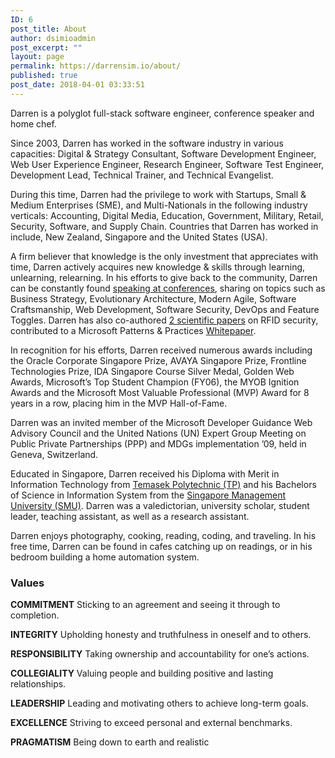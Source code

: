 ```yaml
---
ID: 6
post_title: About
author: dsimioadmin
post_excerpt: ""
layout: page
permalink: https://darrensim.io/about/
published: true
post_date: 2018-04-01 03:33:51
---
```

Darren is a polyglot full-stack software engineer, conference speaker and home chef.

Since 2003, Darren has worked in the software industry in various capacities: Digital &amp; Strategy Consultant, Software Development Engineer, Web User Experience Engineer, Research Engineer, Software Test Engineer, Development Lead, Technical Trainer, and Technical Evangelist.

During this time, Darren had the privilege to work with Startups, Small &amp; Medium Enterprises (SME), and Multi-Nationals in the following industry verticals: Accounting, Digital Media, Education, Government, Military, Retail, Security, Software, and Supply Chain. Countries that Darren has worked in include, New Zealand, Singapore and the United States (USA).

A firm believer that knowledge is the only investment that appreciates with time, Darren actively acquires new knowledge &amp; skills through learning, unlearning, relearning. In his efforts to give back to the community, Darren can be constantly found <a href="http://darrensim.io/speaking-engagements/" target="_blank" rel="noopener">speaking at conferences</a>, sharing on topics such as Business Strategy, Evolutionary Architecture, Modern Agile, Software Craftsmanship, Web Development, Software Security, DevOps and Feature Toggles. Darren has also co-authored <a href="http://darrensim.io/publications/" target="_blank" rel="noopener">2 scientific papers</a> on RFID security, contributed to a Microsoft Patterns &amp; Practices <a href="http://darrensim.io/publications/" target="_blank" rel="noopener">Whitepaper</a>.

In recognition for his efforts, Darren received numerous awards including the Oracle Corporate Singapore Prize, AVAYA Singapore Prize, Frontline Technologies Prize, IDA Singapore Course Silver Medal, Golden Web Awards, Microsoft’s Top Student Champion (FY06), the MYOB Ignition Awards and the Microsoft Most Valuable Professional (MVP) Award for 8 years in a row, placing him in the MVP Hall-of-Fame.

Darren was an invited member of the Microsoft Developer Guidance Web Advisory Council and the United Nations (UN) Expert Group Meeting on Public Private Partnerships (PPP) and MDGs implementation ’09, held in Geneva, Switzerland.

Educated in Singapore, Darren received his Diploma with Merit in Information Technology from <a href="http://www.tp.edu.sg" target="_blank" rel="noopener">Temasek Polytechnic (TP)</a> and his Bachelors of Science in Information System from the <a href="http://www.smu.edu.sg" target="_blank" rel="noopener">Singapore Management University (SMU)</a>. Darren was a valedictorian, university scholar, student leader, teaching assistant, as well as a research assistant.

Darren enjoys photography, cooking, reading, coding, and traveling. In his free time, Darren can be found in cafes catching up on readings, or in his bedroom building a home automation system.

<h3>Values</h3>
<strong>COMMITMENT</strong>
Sticking to an agreement and seeing it through to completion.

<strong>INTEGRITY</strong>
Upholding honesty and truthfulness in oneself and to others.

<strong>RESPONSIBILITY</strong>
Taking ownership and accountability for one’s actions.

<strong>COLLEGIALITY</strong>
Valuing people and building positive and lasting relationships.

<strong>LEADERSHIP</strong>
Leading and motivating others to achieve long-term goals.

<strong>EXCELLENCE</strong>
Striving to exceed personal and external benchmarks.

<strong>PRAGMATISM</strong>
Being down to earth and realistic